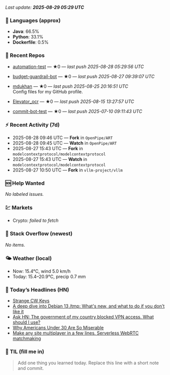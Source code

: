 

<!-- DAILY-SECTION:START -->
_Last update: **2025-08-29 05:29 UTC**_


### 🧪 Languages (approx)
- **Java**: 66.5%
- **Python**: 33.1%
- **Dockerfile**: 0.5%

### 🔧 Recent Repos
- [automation-test](https://github.com/mdukhan/automation-test) — ★0 — _last push 2025-08-28 05:29:56 UTC_  
  
- [budget-guardrail-bot](https://github.com/mdukhan/budget-guardrail-bot) — ★0 — _last push 2025-08-27 09:39:07 UTC_  
  
- [mdukhan](https://github.com/mdukhan/mdukhan) — ★0 — _last push 2025-08-25 20:16:51 UTC_  
  Config files for my GitHub profile.
- [Elevator_ocr](https://github.com/mdukhan/Elevator_ocr) — ★0 — _last push 2025-08-15 13:27:57 UTC_  
  
- [commit-bot-test](https://github.com/mdukhan/commit-bot-test) — ★0 — _last push 2025-07-10 09:11:43 UTC_  
  

### ⚡ Recent Activity (7d)
- 2025-08-28 09:46 UTC — **Fork** in `OpenPipe/ART`
- 2025-08-28 09:45 UTC — **Watch** in `OpenPipe/ART`
- 2025-08-27 15:43 UTC — **Fork** in `modelcontextprotocol/modelcontextprotocol`
- 2025-08-27 15:43 UTC — **Watch** in `modelcontextprotocol/modelcontextprotocol`
- 2025-08-27 10:50 UTC — **Fork** in `vllm-project/vllm`

### 🆘 Help Wanted
_No labeled issues._

### 💹 Markets
- Crypto: _failed to fetch_

### 🧩 Stack Overflow (newest)
_No items._

### 🌤️ Weather (local)
- Now: 15.4°C, wind 5.0 km/h
- Today: 15.4–20.9°C, precip 0.7 mm

### 📰 Today’s Headlines (HN)
- [Strange CW Keys](https://developer.apple.com/documentation/xcode-release-notes/xcode-26-release-notes)
- [A deep dive into Debian 13 &#x2F;tmp: What&#x27;s new, and what to do if you don&#x27;t like it](https://sites.google.com/site/oh6dccw/strangecwkeys)
- [Ask HN: The government of my country blocked VPN access. What should I use?](https://lowendbox.com/blog/a-deep-dive-into-debian-13s-tmp-whats-new-and-what-to-do-if-you-dont-like-it/)
- [Why Americans Under 30 Are So Miserable](https://news.ycombinator.com/item?id=45054260)
- [Make any site multiplayer in a few lines. Serverless WebRTC matchmaking](https://questionsforum.com/americans-under-30-are-so-miserable-that-the-u-s-just-fell-to-a-historic-low-ranking-in-the-annual-world-happiness/)

### 🧠 TIL (fill me in)
> Add one thing you learned today. Replace this line with a short note and commit.

<!-- DAILY-SECTION:END -->
